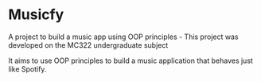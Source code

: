 # Musicfy
A project to build a music app using OOP principles - This project was developed on the MC322 undergraduate subject

It aims to use OOP principles to build a music application that behaves just like Spotify.

